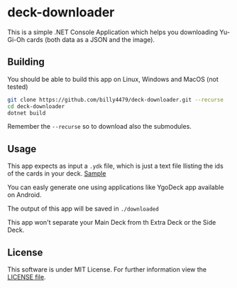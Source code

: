 # deck-downloader
This is a simple .NET Console Application which helps you downloading Yu-Gi-Oh cards (both data as a JSON and the image).

## Building
You should be able to build this app on Linux, Windows and MacOS (not tested)
```bash
git clone https://github.com/billy4479/deck-downloader.git --recurse
cd deck-downloader
dotnet build
```
Remember the ```--recurse``` so to download also the submodules.

## Usage
This app expects as input a ```.ydk``` file, which is just a text file llisting the ids of the cards in your deck. [Sample](deck-sample.ydk)

You can easly generate one using applications like YgoDeck app available on Android.

The output of this app will be saved in ```./downloaded```

This app won't separate your Main Deck from th Extra Deck or the Side Deck.

## License
This software is under MIT License. For further information view the [LICENSE file](LICENSE).